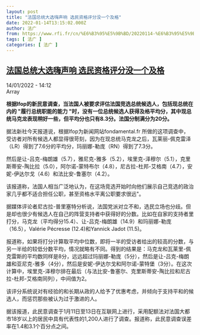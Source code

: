 ```yaml
---
layout: post
title: "法国总统大选嗨声响 选民资格评分没一个及格"
date: 2022-01-14T13:15:02.000Z
author: 法广
from: https://www.rfi.fr/cn/%E6%B3%95%E5%9B%BD/20220114-%E6%B3%95%E5%9B%BD%E6%80%BB%E7%BB%9F%E5%A4%A7%E9%80%89%E5%97%A8%E5%A3%B0%E5%93%8D-%E9%80%89%E6%B0%91%E8%B5%84%E6%A0%BC%E8%AF%84%E5%88%86%E6%B2%A1%E4%B8%80%E4%B8%AA%E5%8F%8A%E6%A0%BC
tags: [ 法广 ]
categories: [ 法广 ]
---
```

<!--1642166102000-->
[法国总统大选嗨声响 选民资格评分没一个及格](https://www.rfi.fr/cn/%E6%B3%95%E5%9B%BD/20220114-%E6%B3%95%E5%9B%BD%E6%80%BB%E7%BB%9F%E5%A4%A7%E9%80%89%E5%97%A8%E5%A3%B0%E5%93%8D-%E9%80%89%E6%B0%91%E8%B5%84%E6%A0%BC%E8%AF%84%E5%88%86%E6%B2%A1%E4%B8%80%E4%B8%AA%E5%8F%8A%E6%A0%BC)
------

<div>
<div>14/01/2022 - 14:12</div>Array<p><strong>                    根据Ifop的新民意调查，当法国人被要求评估法国竞选总统候选人，包括现总统在内的 "履行总统职能的能力 "时，没有一位总统候选人获得及格平均分，其中现总统马克龙表现稍好一些，但平均分也只有8.3分。法国分制满分为20分。                </strong></p><div >                    <p>据法新社今天报道说，根据Ifop为新闻网站fondamental.fr 所做的这项调查中，受访者对所有候选人都显得很苛刻，因为在现总统马克龙之后，瓦莱丽-佩克雷泽（LR）得到了7.6分的平均分，玛丽娜-勒庞（RN）得到了7.3分。</p><p>然后是让-吕克-梅朗雄（5.7），雅尼克-雅多（5.2），埃里克-泽穆尔（5.1），克里斯蒂安-陶比拉（5.0），阿尔诺-蒙特布尔（4.8），尼古拉-杜邦-艾格南（4.7），安妮-伊达尔戈（4.6）和法比安-鲁塞尔（4.2）。</p><p>该报道称，法国人相当广泛地认为，在这场竞选开始时向他们展示自己竞选的政治家几乎都不适合担任公职，甚至资格水平离公职要求很远"。</p><p>据媒体评论者尼古拉-普里塞特分析说，法国党派对立不和，选民立场也分歧。但是却也很少有候选人在自己的阵营支持者中获得好的分数。比如在自家的支持者里打分，马克龙（平均得分15.4）、让-吕克-梅朗雄（14.9）和玛丽娜-勒庞（16.5），Valérie Pécresse (12.4)和Yannick Jadot (11.5)。</p><p>报道称，如果将打分计算取平均中位数，即将一半的受访者给出的较高的分数，与另一半给的较低分数平均，情况就略有不同。得到的结果是：马克龙和瓦莱里-佩克雷斯的平均数同样是8分，远远超过玛丽娜-勒庞（5分），然后是让-吕克-梅朗雄和亚尼克-雅多（4分），然后是安妮-伊达尔戈和阿尔诺-蒙特堡（3分）。在这次计算中，埃里克-泽穆尔排在最后（与法比安-鲁塞尔、克里斯蒂安-陶比拉和尼古拉-杜邦-艾格南同列），中间值为2。</p><p>该评分系统说对有经验的和长期从政的人给予了优惠考虑，并倾向于支持平和的候选人，而惩罚那些被认为过于激进的人。</p><p>据该报道，此民意调查于1月11日至13日在互联网上进行，采用配额法对法国大都市18岁以上的居民中具有代表性的1,200人进行了调查。报道称，此民意调查误差率在1.4和3.1个百分点之间。</p>                                            <div data-selfpromo-newsletter>    </div>    <div data-selfpromo-app>    </div>                </div>
</div>
